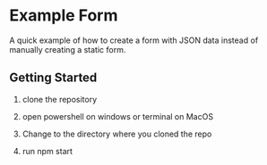# Example Form

A quick example of how to create a form with JSON data instead of manually creating a static form.

## Getting Started

1. clone the repository

2. open powershell on windows or terminal on MacOS

3. Change to the directory where you cloned the repo

4. run npm start
